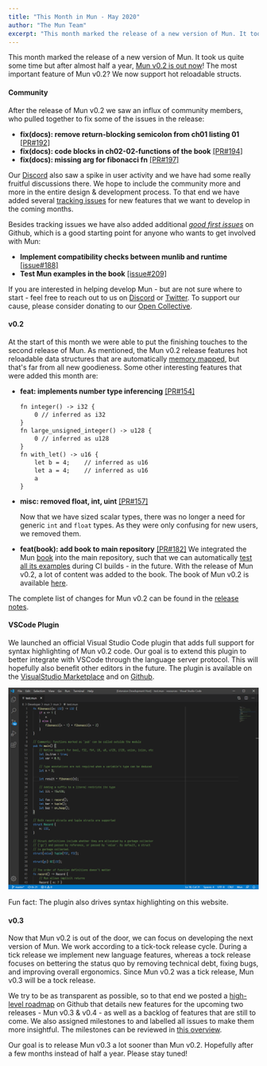 ```yaml
---
title: "This Month in Mun - May 2020"
author: "The Mun Team"
excerpt: "This month marked the release of a new version of Mun. It took us quite some time but after almost half a year, Mun v0.2 is out now! The most important feature of Mun v0.2? We now support hot reloadable structs."
---
```


This month marked the release of a new version of Mun. It took us quite some
time but after almost half a year, [Mun v0.2 is out
now](../../16/release-mun-v0-2-0)! The most important feature of Mun v0.2? We
now support hot reloadable structs.

#### Community

After the release of Mun v0.2 we saw an influx of community members, who pulled
together to fix some of the issues in the release:

* **fix(docs): remove return-blocking semicolon from ch01 listing 01** [[PR#192]](https://github.com/mun-lang/mun/pull/192)
* **fix(docs): code blocks in ch02-02-functions of the book** [[PR#194]](https://github.com/mun-lang/mun/pull/194)
* **fix(docs): missing arg for fibonacci fn** [[PR#197]](https://github.com/mun-lang/mun/pull/197)

Our [Discord](https://discord.gg/SfvvcCU) also saw a spike in user activity and
we have had some really fruitful discussions there. We hope to include the
community more and more in the entire design & development process. To that end
we have added several [tracking
issues](https://github.com/mun-lang/mun/issues?q=is%3Aissue+is%3Aopen+label%3Atracking)
for new features that we want to develop in the coming months.

Besides tracking issues we have also added additional [*good first issues*][gfi] on Github, which is a
good starting point for anyone who wants to get involved with Mun:

* **Implement compatibility checks between munlib and runtime** [[issue#188]](https://github.com/mun-lang/mun/issues/188)
* **Test Mun examples in the book** [[issue#209]](https://github.com/mun-lang/mun/issues/209)

If you are interested in helping develop Mun - but are not sure where to start -
feel free to reach out to us on [Discord](https://discord.gg/SfvvcCU) or
[Twitter](https://twitter.com/munlangorg). To support our cause, please consider
donating to our [Open Collective][oc].

[gfi]: https://github.com/mun-lang/mun/issues?q=is%3Aissue+is%3Aopen+label%3A%22good+first+issue%22
[oc]: https://opencollective.com/mun

#### v0.2

At the start of this month we were able to put the finishing touches to the
second release of Mun. As mentioned, the Mun v0.2 release features hot
reloadable data structures that are automatically [memory
mapped](../../01/memory-mapping), but that's far from all new goodieness. Some
other interesting features that were added this month are:

* **feat: implements number type inferencing** [[PR#154]](https://github.com/mun-lang/mun/pull/154)
  ```mun
  fn integer() -> i32 {
      0 // inferred as i32
  }
  fn large_unsigned_integer() -> u128 {
      0 // inferred as u128
  }
  fn with_let() -> u16 {
      let b = 4;    // inferred as u16
      let a = 4;    // inferred as u16
      a
  }
  ```

* **misc: removed float, int, uint** [[PR#157]](https://github.com/mun-lang/mun/pull/157)
    
  Now that we have sized scalar types, there was no longer a need for generic
  `int` and `float` types. As they were only confusing for new users, we
  removed them.

* **feat(book): add book to main repository** [[PR#182]](https://github.com/mun-lang/mun/pull/182)
  We integrated the Mun [book](https://docs.mun-lang.org/) into the main
  repository, such that we can automatically [test all its
  examples](https://github.com/mun-lang/mun/issues/209) during CI builds - in
  the future. With the release of Mun v0.2, a lot of content was added to the
  book. The book of Mun v0.2 is available
  [here](https://docs.mun-lang.org/v0.2/).

The complete list of changes for Mun v0.2 can be found in the [release
notes](https://github.com/mun-lang/mun/releases/tag/v0.2.0).

#### VSCode Plugin

We launched an official Visual Studio Code plugin that adds full support for
syntax highlighting of Mun v0.2 code. Our goal is to extend this plugin to
better integrate with VSCode through the language server protocol. This will
hopefully also benefit other editors in the future. The plugin is available on
the [VisualStudio
Marketplace](https://marketplace.visualstudio.com/items?itemName=mun-lang.mun)
and on [Github](https://github.com/mun-lang/vscode-extension).

<img src="../images/vscode-extension.png" alt="Syntax highlighting in VSCode" />

Fun fact: The plugin also drives syntax highlighting on this website.

#### v0.3

Now that Mun v0.2 is out of the door, we can focus on developing the next
version of Mun. We work according to a tick-tock release cycle. During a tick
release we implement new language features, whereas a tock release focuses on
bettering the status quo by removing technical debt, fixing bugs, and improving
overall ergonomics. Since Mun v0.2 was a tick release, Mun v0.3 will be a tock
release.

We try to be as transparent as possible, so to that end we posted a [high-level
roadmap](https://github.com/mun-lang/mun/projects/2) on Github that details
new features for the upcoming two releases - Mun v0.3 & v0.4 - as well as a
backlog of features that are still to come. We also assigned milestones to and
labelled all issues to make them more insightful. The milestones can be
reviewed in [this overview](https://github.com/mun-lang/mun/milestones).

Our goal is to release Mun v0.3 a lot sooner than Mun v0.2. Hopefully after a few
months instead of half a year. Please stay tuned!
